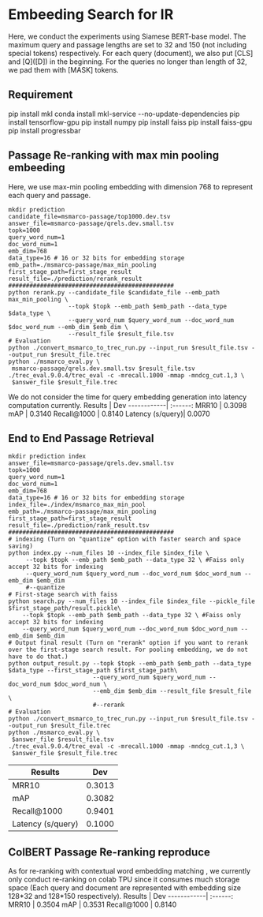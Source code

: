 # Embeeding Search for IR
Here, we conduct the experiments using Siamese BERT-base model. The maximum query and passage lengths are set to 32 and 150 (not including special tokens) respectively. For each query (document), we also put \[CLS\] and \[Q\](\[D\]) in the beginning. For the queries no longer than length of 32, we pad them with \[MASK\] tokens.

Requirement
---
pip install mkl
conda install mkl-service --no-update-dependencies
pip install tensorflow-gpu
pip install numpy
pip install faiss
pip install faiss-gpu
pip install progressbar

Passage Re-ranking with max min pooling embeeding
---
Here, we use max-min pooling embedding with dimension 768 to represent each query and passage.
```shell=bash
mkdir prediction
candidate_file=msmarco-passage/top1000.dev.tsv
answer_file=msmarco-passage/qrels.dev.small.tsv
topk=1000
query_word_num=1
doc_word_num=1
emb_dim=768
data_type=16 # 16 or 32 bits for embedding storage
emb_path=./msmarco-passage/max_min_pooling
first_stage_path=first_stage_result
result_file=./prediction/rerank_result
###############################################
python rerank.py --candidate_file $candidate_file --emb_path max_min_pooling \
                 --topk $topk --emb_path $emb_path --data_type $data_type \
                 --query_word_num $query_word_num --doc_word_num $doc_word_num --emb_dim $emb_dim \
                 --result_file $result_file.tsv
# Evaluation
python ./convert_msmarco_to_trec_run.py --input_run $result_file.tsv --output_run $result_file.trec
python ./msmarco_eval.py \
 msmarco-passage/qrels.dev.small.tsv $result_file.tsv
./trec_eval.9.0.4/trec_eval -c -mrecall.1000 -mmap -mndcg_cut.1,3 \
 $answer_file $result_file.trec
```
We do not consider the time for query embedding generation into latency computation currently.
Results  | Dev
------------| :------:
MRR10            | 0.3098
mAP              | 0.3140
Recall@1000      | 0.8140
Latency (s/query)| 0.0070

End to End Passage Retrieval
---
```shell=bash
mkdir prediction index
answer_file=msmarco-passage/qrels.dev.small.tsv
topk=1000
query_word_num=1
doc_word_num=1
emb_dim=768
data_type=16 # 16 or 32 bits for embedding storage
index_file=./index/msmarco_max_min_pool
emb_path=./msmarco-passage/max_min_pooling
first_stage_path=first_stage_result
result_file=./prediction/rank_result.tsv
###############################################
# indexing (Turn on "quantize" option with faster search and space saving)
python index.py --num_files 10 --index_file $index_file \
     --topk $topk --emb_path $emb_path --data_type 32 \ #Faiss only accept 32 bits for indexing
     --query_word_num $query_word_num --doc_word_num $doc_word_num --emb_dim $emb_dim
     #--quantize
# First-stage search with faiss
python search.py --num_files 10 --index_file $index_file --pickle_file $first_stage_path/result.pickle\
    --topk $topk --emb_path $emb_path --data_type 32 \ #Faiss only accept 32 bits for indexing
    --query_word_num $query_word_num --doc_word_num $doc_word_num --emb_dim $emb_dim
# Output final result (Turn on "rerank" option if you want to rerank over the first-stage search result. For pooling embedding, we do not have to do that.)
python output_result.py --topk $topk --emb_path $emb_path --data_type $data_type --first_stage_path $first_stage_path\
                        --query_word_num $query_word_num --doc_word_num $doc_word_num \
                        --emb_dim $emb_dim --result_file $result_file \
                        #--rerank
# Evaluation
python ./convert_msmarco_to_trec_run.py --input_run $result_file.tsv --output_run $result_file.trec
python ./msmarco_eval.py \
 $answer_file $result_file.tsv
./trec_eval.9.0.4/trec_eval -c -mrecall.1000 -mmap -mndcg_cut.1,3 \
 $answer_file $result_file.trec
```
Results  | Dev
------------| :------:
MRR10            | 0.3013
mAP              | 0.3082
Recall@1000      | 0.9401
Latency (s/query)| 0.1000


ColBERT Passage Re-ranking reproduce
---
As for re-ranking with contextual word embedding matching , we currently only conduct re-ranking on colab TPU since it consumes much storage space (Each query and document are represented with embedding size 128\*32 and 128\*150 respectively).
Results  | Dev
------------| :------:
MRR10            | 0.3504
mAP              | 0.3531
Recall@1000      | 0.8140